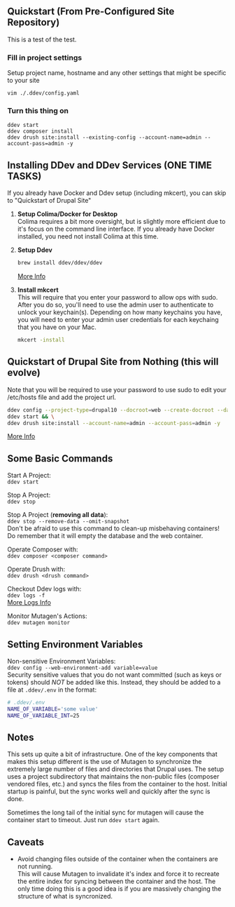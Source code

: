 ## Quickstart (From Pre-Configured Site Repository)
This is a test of the test.

### Fill in project settings
Setup project name, hostname and any other settings that might be specific to your site

```
vim ./.ddev/config.yaml
```

### Turn this thing on
```
ddev start
ddev composer install
ddev drush site:install --existing-config --account-name=admin --account-pass=admin -y
```

## Installing DDev and DDev Services (ONE TIME TASKS)

If you already have Docker and Ddev setup (including mkcert), you can skip to "Quickstart of Drupal Site"

1. **Setup Colima/Docker for Desktop**  
    Colima requires a bit more oversight, but is slightly more efficient due to it's focus on the command line interface. If you already have Docker installed, you need not install Colima at this time.

1. **Setup Ddev**  
    ```bash
    brew install ddev/ddev/ddev
    ```
    [More Info](https://ddev.readthedocs.io/en/latest/users/install/ddev-installation/#ddev-installation)

1. **Install mkcert**  
This will require that you enter your password to allow ops with sudo. After you do so, you'll need to use the admin user to authenticate to unlock your keychain(s). Depending on how many keychains you have, you will need to enter your admin user credentials for each keychaing that you have on your Mac.  
    ```zsh
    mkcert -install
    ```

## Quickstart of Drupal Site from Nothing (this will evolve)
  Note that you will be required to use your password to use sudo to edit your /etc/hosts file and add the project url. 

  ```bash
  ddev config --project-type=drupal10 --docroot=web --create-docroot --database=mysql:8.0 --php-version=8.2 --project-tld=psul.localhost --default-container-timeout=600 && \
  ddev start && \
  ddev drush site:install --account-name=admin --account-pass=admin -y
  ```

[More Info](https://ddev.readthedocs.io/en/latest/users/quickstart/#drupal)

## Some Basic Commands

Start A Project:  
`ddev start`

Stop A Project:  
`ddev stop`

Stop A Project (**removing all data**):  
`ddev stop --remove-data --omit-snapshot`  
Don't be afraid to use this command to clean-up misbehaving containers! Do remember that it will empty the database and the web container.

Operate Composer with:  
`ddev composer <composer command>`

Operate Drush with:  
`ddev drush <drush command>`

Checkout Ddev logs with:  
`ddev logs -f`  
[More Logs Info](https://ddev.readthedocs.io/en/latest/users/usage/commands/#logs)

Monitor Mutagen's Actions:  
`ddev mutagen monitor`

## Setting Environment Variables

Non-sensitive Environment Variables:  
`ddev config --web-environment-add variable=value`  
Security sensitive values that you do not want committed (such as keys or tokens) should _NOT_ be added like this. Instead, they should be added to a file at `.ddev/.env` in the format:

```bash
# .ddev/.env
NAME_OF_VARIABLE='some value'
NAME_OF_VARIABLE_INT=25
```

## Notes

This sets up quite a bit of infrastructure. One of the key components that makes this setup different is the use of Mutagen to synchronize the extremely large number of files and directories that Drupal uses. The setup uses a project subdirectory that maintains the non-public files (composer vendored files, etc.) and syncs the files from the container to the host. Initial startup is painful, but the sync works well and quickly after the sync is done.

Sometimes the long tail of the initial sync for mutagen will cause the container start to timeout. Just run `ddev start` again.

## Caveats

* Avoid changing files outside of the container when the containers are not running.  
This will cause Mutagen to invalidate it's index and force it to recreate the entire index for syncing between the container and the host. The only time doing this is a good idea is if you are massively changing the structure of what is syncronized.
